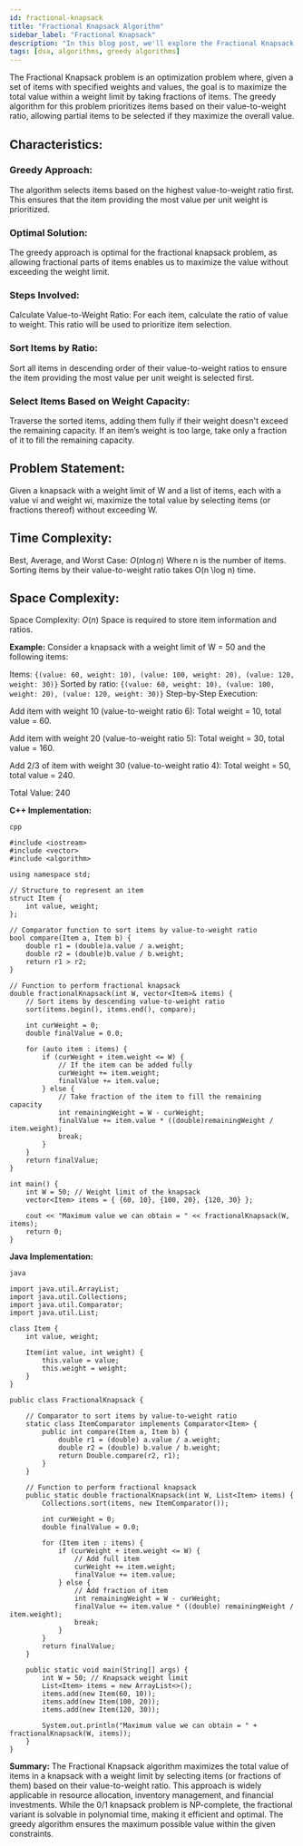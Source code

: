 ```yaml
---
id: fractional-knapsack
title: "Fractional Knapsack Algorithm"
sidebar_label: "Fractional Knapsack"
description: "In this blog post, we'll explore the Fractional Knapsack problem, a greedy algorithm-based approach to maximize the value of items within a weight limit by taking fractions of items."
tags: [dsa, algorithms, greedy algorithms]
---
```


The Fractional Knapsack problem is an optimization problem where, given a set of items with specified weights and values, the goal is to maximize the total value within a weight limit by taking fractions of items. The greedy algorithm for this problem prioritizes items based on their value-to-weight ratio, allowing partial items to be selected if they maximize the overall value.

<Ads />

## Characteristics:

### Greedy Approach:
The algorithm selects items based on the highest value-to-weight ratio first. This ensures that the item providing the most value per unit weight is prioritized.

### Optimal Solution:
The greedy approach is optimal for the fractional knapsack problem, as allowing fractional parts of items enables us to maximize the value without exceeding the weight limit.

### Steps Involved:
Calculate Value-to-Weight Ratio:
For each item, calculate the ratio of value to weight. This ratio will be used to prioritize item selection.

### Sort Items by Ratio:
Sort all items in descending order of their value-to-weight ratios to ensure the item providing the most value per unit weight is selected first.

### Select Items Based on Weight Capacity:
Traverse the sorted items, adding them fully if their weight doesn't exceed the remaining capacity. If an item’s weight is too large, take only a fraction of it to fill the remaining capacity.

## Problem Statement:
Given a knapsack with a weight limit of W and a list of items, each with a value vi and weight wi, maximize the total value by selecting items (or fractions thereof) without exceeding W.

## Time Complexity:
Best, Average, and Worst Case: $O(n \log n)$
Where n is the number of items. Sorting items by their value-to-weight ratio takes O(n \log n) time.

## Space Complexity:
Space Complexity: $O(n)$
Space is required to store item information and ratios.

**Example:**
Consider a knapsack with a weight limit of W = 50 and the following items:

Items: `{(value: 60, weight: 10), (value: 100, weight: 20), (value: 120, weight: 30)}`
Sorted by ratio: `{(value: 60, weight: 10), (value: 100, weight: 20), (value: 120, weight: 30)}`
Step-by-Step Execution:

Add item with weight 10 (value-to-weight ratio 6):
Total weight = 10, total value = 60.

Add item with weight 20 (value-to-weight ratio 5):
Total weight = 30, total value = 160.

Add 2/3 of item with weight 30 (value-to-weight ratio 4):
Total weight = 50, total value = 240.

Total Value: 240

<Ads />

**C++ Implementation:**

```
cpp

#include <iostream>
#include <vector>
#include <algorithm>

using namespace std;

// Structure to represent an item
struct Item {
    int value, weight;
};

// Comparator function to sort items by value-to-weight ratio
bool compare(Item a, Item b) {
    double r1 = (double)a.value / a.weight;
    double r2 = (double)b.value / b.weight;
    return r1 > r2;
}

// Function to perform fractional knapsack
double fractionalKnapsack(int W, vector<Item>& items) {
    // Sort items by descending value-to-weight ratio
    sort(items.begin(), items.end(), compare);

    int curWeight = 0;
    double finalValue = 0.0;

    for (auto item : items) {
        if (curWeight + item.weight <= W) {
            // If the item can be added fully
            curWeight += item.weight;
            finalValue += item.value;
        } else {
            // Take fraction of the item to fill the remaining capacity
            int remainingWeight = W - curWeight;
            finalValue += item.value * ((double)remainingWeight / item.weight);
            break;
        }
    }
    return finalValue;
}

int main() {
    int W = 50; // Weight limit of the knapsack
    vector<Item> items = { {60, 10}, {100, 20}, {120, 30} };

    cout << "Maximum value we can obtain = " << fractionalKnapsack(W, items);
    return 0;
}
```

<Ads />

**Java Implementation:**

```
java

import java.util.ArrayList;
import java.util.Collections;
import java.util.Comparator;
import java.util.List;

class Item {
    int value, weight;

    Item(int value, int weight) {
        this.value = value;
        this.weight = weight;
    }
}

public class FractionalKnapsack {

    // Comparator to sort items by value-to-weight ratio
    static class ItemComparator implements Comparator<Item> {
        public int compare(Item a, Item b) {
            double r1 = (double) a.value / a.weight;
            double r2 = (double) b.value / b.weight;
            return Double.compare(r2, r1);
        }
    }

    // Function to perform fractional knapsack
    public static double fractionalKnapsack(int W, List<Item> items) {
        Collections.sort(items, new ItemComparator());

        int curWeight = 0;
        double finalValue = 0.0;

        for (Item item : items) {
            if (curWeight + item.weight <= W) {
                // Add full item
                curWeight += item.weight;
                finalValue += item.value;
            } else {
                // Add fraction of item
                int remainingWeight = W - curWeight;
                finalValue += item.value * ((double) remainingWeight / item.weight);
                break;
            }
        }
        return finalValue;
    }

    public static void main(String[] args) {
        int W = 50; // Knapsack weight limit
        List<Item> items = new ArrayList<>();
        items.add(new Item(60, 10));
        items.add(new Item(100, 20));
        items.add(new Item(120, 30));

        System.out.println("Maximum value we can obtain = " + fractionalKnapsack(W, items));
    }
}
```

**Summary:**
The Fractional Knapsack algorithm maximizes the total value of items in a knapsack with a weight limit by selecting items (or fractions of them) based on their value-to-weight ratio. This approach is widely applicable in resource allocation, inventory management, and financial investments. While the 0/1 knapsack problem is NP-complete, the fractional variant is solvable in polynomial time, making it efficient and optimal. The greedy algorithm ensures the maximum possible value within the given constraints.
